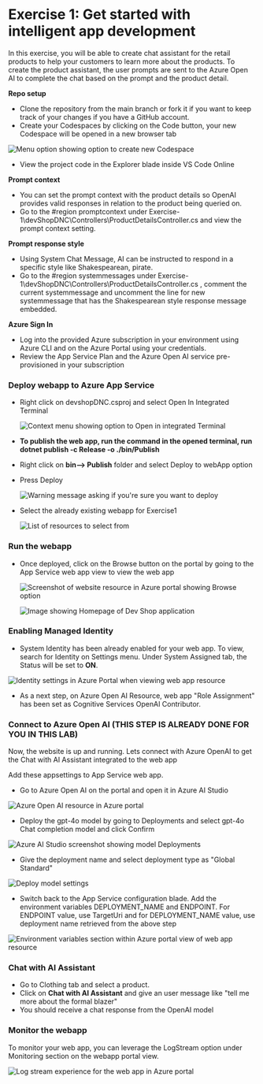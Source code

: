 # Exercise 1: Get started with intelligent app development
In this exercise, you will be able to create chat assistant for the retail products to help your customers to learn more about the products. To create the product assistant, the user prompts are sent to the Azure Open AI to complete the chat based on the prompt and the product detail.

**Repo setup**
- Clone the repository from the main branch or fork it if you want to keep track of your changes if you have a GitHub account.
- Create your Codespaces by clicking on the Code button, your new Codespace will be opened in a new browser tab

 ![Menu option showing option to create new Codespace](./images/Exercise-1-codespace.png)

- View the project code in the Explorer blade inside VS Code Online

**Prompt context**
- You can set the prompt context with the product details so OpenAI provides valid responses in relation to the product being queried on.
- Go to the #region promptcontext under Exercise-1\devShopDNC\Controllers\ProductDetailsController.cs and view the prompt context setting.

**Prompt response style**
- Using System Chat Message, AI can be instructed to respond in a specific style like Shakespearean, pirate.
- Go to the #region systemmessages under Exercise-1\devShopDNC\Controllers\ProductDetailsController.cs , comment the current systemmessage and uncomment the line for new systemmessage that has the Shakespearean style response message embedded.
  
**Azure Sign In**
- Log into the provided Azure subscription in your environment using Azure CLI and on the Azure Portal using your credentials.
- Review the App Service Plan and the Azure Open AI service pre-provisioned in your subscription

### Deploy webapp to Azure App Service
- Right click on devshopDNC.csproj and select Open In Integrated Terminal

  ![Context menu showing option to Open in integrated Terminal](./images/Exercise-1-terminal.png)

- **To publish the web app, run the command in the opened terminal, run dotnet publish -c Release -o ./bin/Publish**
- Right click on **bin--> Publish** folder and select Deploy to webApp option
  
- Press Deploy

  ![Warning message asking if you're sure you want to deploy](./images/Exercise-1-deploymsg.png)  
  
- Select the already existing webapp for Exercise1
  
  ![List of resources to select from](./images/Exercise-1-resource-select.png)
  
### Run the webapp
- Once deployed, click on the Browse button on the portal by going to the App Service web app view to view the web app

  ![Screenshot of website resource in Azure portal showing Browse option](./images/Exercise-1-browse-web.png)

  ![Image showing Homepage of Dev Shop application](./images/Exercise-1-webui.png)  

### Enabling Managed Identity

- System Identity has been already enabled for your web app. To view, search for Identity on Settings menu. Under System Assigned tab, the Status will be set to **ON**. 

 ![Identity settings in Azure Portal when viewing web app resource](./images/Exercise-1-SMI.png)

- As a next step, on Azure Open AI Resource, web app  "Role Assignment" has been set as Cognitive Services OpenAI Contributor.

### Connect to Azure Open AI (THIS STEP IS ALREADY DONE FOR YOU IN THIS LAB)

Now, the website is up and running. Lets connect with Azure OpenAI to get the Chat with AI Assistant integrated to the web app 

Add these appsettings to App Service web app.

- Go to Azure Open AI on the portal and open it in Azure AI Studio

 ![Azure Open AI resource in Azure portal](./images/Exercise-1-openai.png)  

- Deploy the gpt-4o model by going to Deployments and select gpt-4o Chat completion model and click Confirm

 ![Azure AI Studio screenshot showing model Deployments](./images/Exercise-1-deploymodel.png)

- Give the deployment name and select deployment type as "Global Standard"

 ![Deploy model settings](./images/Exercise-1-gpt4o.png) 

- Switch back to the App Service configuration blade. Add the environment variables DEPLOYMENT_NAME and ENDPOINT. For ENDPOINT value, use TargetUri and for DEPLOYMENT_NAME value, use deployment name retrieved from the above step 

 ![Environment variables section within Azure portal view of web app resource](./images/Exercise-1-envvar.png)

### Chat with AI Assistant
- Go to Clothing tab and select a product. 
- Click on **Chat with AI Assistant** and give an user message like "tell me more about the formal blazer"
- You should receive a chat response from the OpenAI model 

  
### Monitor the webapp
To monitor your web app, you can leverage the LogStream option under Monitoring section on the webapp portal view.

 ![Log stream experience for the web app in Azure portal](./images/Exercise-1-logs.png)


